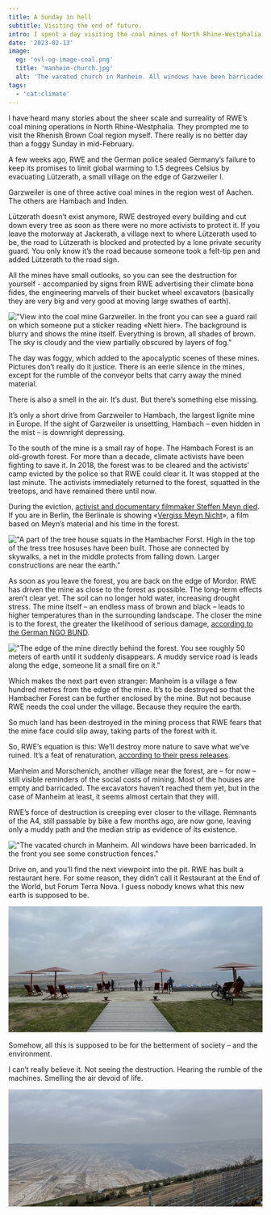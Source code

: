 ```yaml
---
title: A Sunday in hell
subtitle: Visiting the end of future.
intro: I spent a day visiting the coal mines of North Rhine-Westphalia. It’s been depressing.
date: '2023-02-13'
image:
  og: 'ovl-og-image-coal.png'
  title: 'manheim-church.jpg'
  alt: 'The vacated church in Manheim. All windows have been barricaded. In the front you see some construction fences.'
tags:
  - 'cat:climate'
---
```


I have heard many stories about the sheer scale and surreality of RWE’s coal mining operations in North Rhine-Westphalia. They prompted me to visit the Rhenish Brown Coal region myself. There really is no better day than a foggy Sunday in mid-February.

A few weeks ago, RWE and the German police sealed Germany’s failure to keep its promises to limit global warming to 1.5 degrees Celsius by evacuating Lützerath, a small village on the edge of Garzweiler I.

Garzweiler is one of three active coal mines in the region west of Aachen. The others are Hambach and Inden.

Lützerath doesn’t exist anymore, RWE destroyed every building and cut down every tree as soon as there were no more activists to protect it. If you leave the motorway at Jackerath, a village next to where Lützerath used to be, the road to Lützerath is blocked and protected by a lone private security guard. You only know it’s the road because someone took a felt-tip pen and added Lützerath to the road sign.

All the mines have small outlooks, so you can see the destruction for yourself - accompanied by signs from RWE advertising their climate bona fides, the engineering marvels of their bucket wheel excavators (basically they are very big and very good at moving large swathes of earth).

!["View into the coal mine Garzweiler. In the front you can see a guard rail on which someone put a sticker reading «Nett hier». The background is blurry and shows the mine itself. Everything is brown, all shades of brown. The sky is cloudy and the view partially obscured by layers of fog."](_src/assets/img/blog/hambach/garzweiler-nett-hier-cropped.jpeg)

The day was foggy, which added to the apocalyptic scenes of these mines. Pictures don’t really do it justice. There is an eerie silence in the mines, except for the rumble of the conveyor belts that carry away the mined material.

There is also a smell in the air. It’s dust. But there’s something else missing.

It’s only a short drive from Garzweiler to Hambach, the largest lignite mine in Europe. If the sight of Garzweiler is unsettling, Hambach – even hidden in the mist – is downright depressing.

To the south of the mine is a small ray of hope. The Hambach Forest is an old-growth forest. For more than a decade, climate activists have been fighting to save it. In 2018, the forest was to be cleared and the activists’ camp evicted by the police so that RWE could clear it. It was stopped at the last minute. The activists immediately returned to the forest, squatted in the treetops, and have remained there until now.

During the eviction, [activist and documentary filmmaker Steffen Meyn died](https://hambacherforst.org/blog/2018/09/20/presseerklaerung-20-09-18-tragischer-todesfall-im-hambacher-forst/). If you are in Berlin, the Berlinale is showing «[Vergiss Meyn Nicht](https://www.berlinale.de/de/2023/programm/202305614.html)», a film based on Meyn’s material and his time in the forest.

!["A part of the tree house squats in the Hambacher Forst. High in the top of the tress tree hosuses have been built. Those are connected by skywalks, a net in the middle protects from falling down. Larger constructions are near the earth."](_src/assets/img/blog/hambach/hambacher-forst-tree-village.JPG)


As soon as you leave the forest, you are back on the edge of Mordor. RWE has driven the mine as close to the forest as possible. The long-term effects aren’t clear yet. The soil can no longer hold water, increasing drought stress. The mine itself – an endless mass of brown and black – leads to higher temperatures than in the surrounding landscape. The closer the mine is to the forest, the greater the likelihood of serious damage, [according to the German NGO BUND](https://www.bund-nrw.de/themen/braunkohle/hintergruende-und-publikationen/braunkohlentagebaue/hambach/keinen-meter-weiter/).

!["The edge of the mine directly behind the forest. You see roughly 50 meters of earth until it suddenly disappears. A muddy service road is leads along the edge, someone lit a small fire on it."](_src/assets/img/blog/hambach/hambacher-forst-edge.jpeg "The edge of the mine directly behind the forest.")


Which makes the next part even stranger: Manheim is a village a few hundred metres from the edge of the mine. It’s to be destroyed so that the Hambacher Forest can be further enclosed by the mine. But not because RWE needs the coal under the village. Because they require the earth.

So much land has been destroyed in the mining process that RWE fears that the mine face could slip away, taking parts of the forest with it.

So, RWE’s equation is this: We’ll destroy more nature to save what we’ve ruined. It’s a feat of renaturation, [according to their press releases](https://www.bund-nrw.de/themen/braunkohle/hintergruende-und-publikationen/braunkohlentagebaue/hambach/keinen-meter-weiter/).

Manheim and Morschenich, another village near the forest, are – for now – still visible reminders of the social costs of mining. Most of the houses are empty and barricaded. The excavators haven’t reached them yet, but in the case of Manheim at least, it seems almost certain that they will.

RWE’s force of destruction is creeping ever closer to the village. Remnants of the A4, still passable by bike a few months ago, are now gone, leaving only a muddy path and the median strip as evidence of its existence.

!["The vacated church in Manheim. All windows have been barricaded. In the front you see some construction fences."](_src/assets/img/blog/hambach/manheim-church.jpeg "The church in Manheim has been evacuated, awaiting its destruction as the rest of the village.")

Drive on, and you’ll find the next viewpoint into the pit. RWE has built a restaurant here. For some reason, they didn’t call it Restaurant at the End of the World, but Forum Terra Nova. I guess nobody knows what this new earth is supposed to be.

!["View into the coal mine Hambach. A footbridge leads to some metal chairs and parasols. In the background the cast nothingness of the mine reveals itself."](_src/assets/img/blog/hambach/hambach-beach.jpeg "Terra Nova Beach Life – turning the end of the world in a place to enjoy a cocktail.")


Somehow, all this is supposed to be for the betterment of society – and the environment.

I can’t really believe it. Not seeing the destruction. Hearing the rumble of the machines. Smelling the air devoid of life.

!["Closer look into the mine Hambach. Some giant exvacators are at work in pits up to some hundred meters deep. Everything is brown and black. The sky is dark and cloudy and fog obscures part of the view."](_src/assets/img/blog/hambach/hambach-mordor.jpeg "The mines of Mordor")
